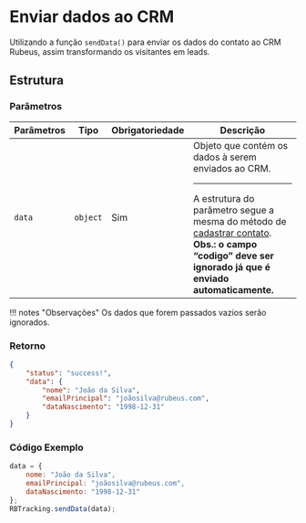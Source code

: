 
# Enviar dados ao CRM

Utilizando a função `sendData()` para enviar os dados do contato ao CRM Rubeus, assim transformando os visitantes em leads.

## Estrutura

### Parâmetros

| Parâmetros | Tipo | Obrigatoriedade | Descrição | 
| --- | --- | --- | --- |
| `data` | `object` | Sim | Objeto que contém os dados à serem enviados ao CRM.<hr>A estrutura do parâmetro segue a mesma do método de [cadastrar contato](/api_crm/contato/#cadastro-de-contato).<br>**Obs.: o campo “codigo” deve ser ignorado já que é enviado automaticamente.** | 

!!! notes "Observações"
    Os dados que forem passados vazios serão ignorados.

### Retorno
``` JSON tab="Return"
{
	"status": "success!",
	"data": {
		"nome": "João da Silva",
		"emailPrincipal": "joãosilva@rubeus.com",
		"dataNascimento": "1998-12-31"
	}
}
```

### Código Exemplo

``` javascript tab="JavaScript"
data = {
    nome: "João da Silva",
    emailPrincipal: "joãosilva@rubeus.com",
    dataNascimento: "1998-12-31"
};
RBTracking.sendData(data);
```
